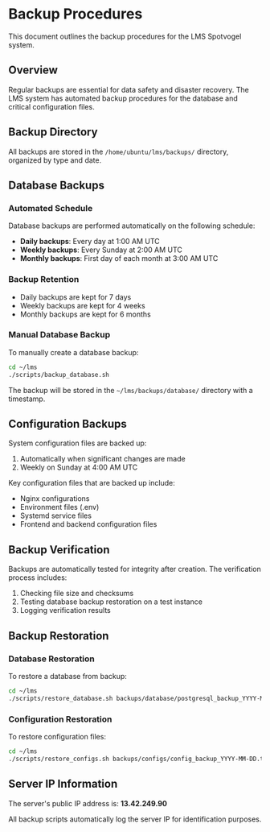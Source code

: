 # Backup Procedures

This document outlines the backup procedures for the LMS Spotvogel system.

## Overview

Regular backups are essential for data safety and disaster recovery. The LMS system has automated backup procedures for the database and critical configuration files.

## Backup Directory

All backups are stored in the `/home/ubuntu/lms/backups/` directory, organized by type and date.

## Database Backups

### Automated Schedule

Database backups are performed automatically on the following schedule:

- **Daily backups**: Every day at 1:00 AM UTC
- **Weekly backups**: Every Sunday at 2:00 AM UTC
- **Monthly backups**: First day of each month at 3:00 AM UTC

### Backup Retention

- Daily backups are kept for 7 days
- Weekly backups are kept for 4 weeks
- Monthly backups are kept for 6 months

### Manual Database Backup

To manually create a database backup:

```bash
cd ~/lms
./scripts/backup_database.sh
```

The backup will be stored in the `~/lms/backups/database/` directory with a timestamp.

## Configuration Backups

System configuration files are backed up:

1. Automatically when significant changes are made
2. Weekly on Sunday at 4:00 AM UTC

Key configuration files that are backed up include:

- Nginx configurations
- Environment files (.env)
- Systemd service files
- Frontend and backend configuration files

## Backup Verification

Backups are automatically tested for integrity after creation. The verification process includes:

1. Checking file size and checksums
2. Testing database backup restoration on a test instance
3. Logging verification results

## Backup Restoration

### Database Restoration

To restore a database from backup:

```bash
cd ~/lms
./scripts/restore_database.sh backups/database/postgresql_backup_YYYY-MM-DD.sql
```

### Configuration Restoration

To restore configuration files:

```bash
cd ~/lms
./scripts/restore_configs.sh backups/configs/config_backup_YYYY-MM-DD.tar.gz
```

## Server IP Information

The server's public IP address is: **13.42.249.90**

All backup scripts automatically log the server IP for identification purposes. 